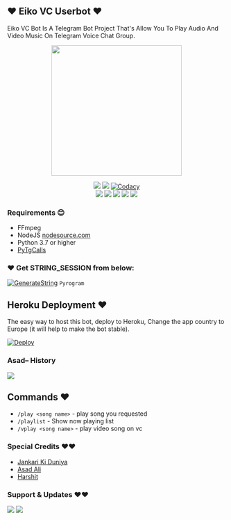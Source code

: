 ## ❤️ Eiko VC Userbot ❤️

Eiko VC Bot Is A Telegram Bot Project That's Allow You To Play Audio And Video Music On Telegram Voice Chat Group.


<p align="center"><a href="https://t.me/tth_kiya98"><img src="https://telegra.ph/file/65f6a615fa340c96d52f8.jpg" width="300"></a></p>
<p align="center">
    <a href="https://www.python.org/" alt="made-with-python"> <img src="https://img.shields.io/badge/Made%20with-Python-black.svg?style=flat-square&logo=python&logoColor=blue&color=red" /></a>
    <a href="https://github.com/TheTeamAlexa/AlexaMusic-Userbot/graphs/commit-activity" alt="Maintenance"> <img src="https://img.shields.io/badge/Maintained%3F-yes-red.svg?style=flat-square" /></a>
    <a href="https://app.codacy.com/gh/TheTeamAlexa/AlexaMusic-Userbot/dashboard"> <img src="https://img.shields.io/codacy/grade/a723cb464d5a4d25be3152b5d71de82d?color=red&logo=codacy&style=flat-square" alt="Codacy" /></a><br>
    <a href="https://github.com/TheTeamAlexa/AlexaMusic-Userbot"> <img src="https://img.shields.io/github/repo-size/TheTeamAlexa/AlexaMusic-Userbot?color=red&logo=github&logoColor=blue&style=flat-square" /></a>
    <a href="https://github.com/TheTeamAlexa/AlexaMusic-Userbot/commits/main"> <img src="https://img.shields.io/github/last-commit/TheTeamAlexa/AlexaMusic-Userbot?color=red&logo=github&logoColor=blue&style=flat-square" /></a>
    <a href="https://github.com/TheTeamAlexa/AlexaMusic-Userbot/issues"> <img src="https://img.shields.io/github/issues/?color=red&logo=github&logoColor=blue&style=flat-square" /></a>
    <a href="https://github.com/TheTeamAlexa/AlexaMusic-Userbot/network/members"> <img src="https://img.shields.io/github/forks/TheTeamAlexa/AlexaMusic-Userbot?color=red&logo=github&logoColor=blue&style=flat-square" /></a>  
    <a href="https://github.com/TheTeamAlexa/AlexaMusic-Userbot/network/members"> <img src="https://img.shields.io/github/stars/TheTeamAlexa/AlexaMusic-Userbot?color=red&logo=github&logoColor=blue&style=flat-square" /></a>  
</p>

<h3>Requirements 😊</h3>

- FFmpeg
- NodeJS [nodesource.com](https://nodesource.com/)
- Python 3.7 or higher
- [PyTgCalls](https://github.com/pytgcalls/pytgcalls)

### ❤️ Get STRING_SESSION from below:

[![GenerateString](https://img.shields.io/badge/repl.it-generateString-yellowgreen)](https://replit.com/@AssadAli/AsadMusic) ``Pyrogram``

## Heroku Deployment ❤️
The easy way to host this bot, deploy to Heroku, Change the app country to Europe (it will help to make the bot stable).

[![Deploy](https://www.herokucdn.com/deploy/button.svg)](https://heroku.com/deploy?template=https://github.com/TheTeamAlexa/AlexaMusic-Userbot)

### Asad– History

<a href="https://www.youtube.com/JankariKiDuniya"><img src="https://img.shields.io/badge/Join-Subscribe%20Support-blue.svg?style=for-the-badge&logo=YouTube"></a>

## Commands ❤️

- `/play <song name>` - play song you requested
- `/playlist` - Show now playing list
- `/vplay <song name>` - play video song on vc


### Special Credits ❤️❤️
- [Jankari Ki Duniya](https://github.com/jankarikiduniya)
- [Asad Ali](https://t.me/Dr_Asad_Ali)
- [Harshit](https://t.me/HarshitSharma361)
### Support & Updates ❤️❤️
<a href="https://t.me/Shayri_Music_Lovers"><img src="https://img.shields.io/badge/Join-Group%20Support-blue.svg?style=for-the-badge&logo=Telegram"></a> <a href="https://t.me/jankarikiduniya"><img src="https://img.shields.io/badge/Join-Updates%20Channel-blue.svg?style=for-the-badge&logo=Telegram"></a>
